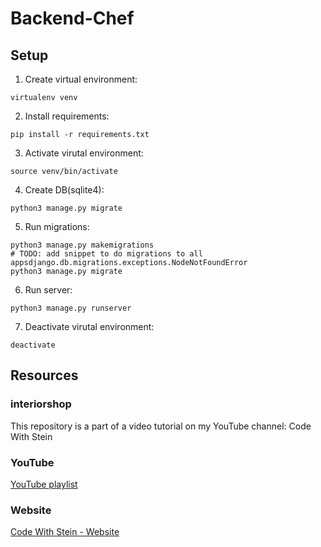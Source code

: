# Backend-Chef
## Setup

1. Create virtual environment:
```
virtualenv venv
```
2. Install requirements:

```
pip install -r requirements.txt
```
3. Activate virutal environment:

```
source venv/bin/activate
```
4. Create DB(sqlite4):

```
python3 manage.py migrate
```
5. Run migrations:

```
python3 manage.py makemigrations 
# TODO: add snippet to do migrations to all appsdjango.db.migrations.exceptions.NodeNotFoundError
python3 manage.py migrate
```
6. Run server:

```
python3 manage.py runserver
```
7. Deactivate virutal environment:

```
deactivate
```

## Resources
### interiorshop

This repository is a part of a video tutorial on my YouTube channel: Code With Stein

### YouTube

[YouTube playlist](https://www.youtube.com/watch?v=jmc0gV6_NE0&list=PLpyspNLjzwBkeyP_4_bZBdtRjZQreDR_H)

### Website

[Code With Stein - Website](https://codewithstein.com)
